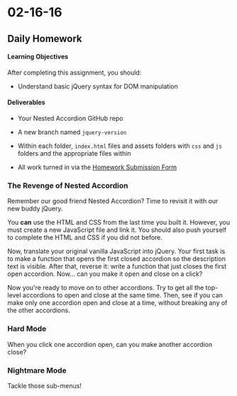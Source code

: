 # 02-16-16

## Daily Homework

#### Learning Objectives

After completing this assignment, you should:

* Understand basic jQuery syntax for DOM manipulation

#### Deliverables

* Your Nested Accordion GitHub repo
* A new branch named `jquery-version`
* Within each folder, `index.html` files and assets folders with `css` and `js` folders and the appropriate files within

* All work turned in via the [Homework Submission Form](https://docs.google.com/a/theironyard.com/forms/d/1kgFQrS4ZIh-h82ruErBGX9lTF3PIomq01kTvT2DZr2A/viewform)

### The Revenge of Nested Accordion

Remember our good friend Nested Accordion? Time to revisit it with our new buddy jQuery.

You **can** use the HTML and CSS from the last time you built it. However, you must create a new JavaScript file and link it. You should also push yourself to complete the HTML and CSS if you did not before.

Now, translate your original vanilla JavaScript into jQuery.  Your first task is to make a function that opens the first closed accordion so the description text is visible. After that, reverse it: write a function that just closes the first open accordion. Now... can you make it open and close on a click?

Now you're ready to move on to other accordions. Try to get all the top-level accordions to open and close at the same time. Then, see if you can make only one accordion open and close at a time, without breaking any of the other accordions.

### Hard Mode

When you click one accordion open, can you make another accordion close?

### Nightmare Mode

Tackle those sub-menus!
